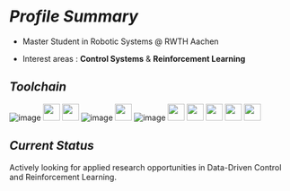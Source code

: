 # *Profile Summary* 

- Master Student in Robotic Systems @ RWTH Aachen

- Interest areas : **Control Systems** & **Reinforcement Learning**

## *Toolchain*

![image](https://user-images.githubusercontent.com/37906939/145715482-1def2c4d-cd27-4db4-9189-719e31eea43e.png)
<img src="https://pytorch.org/assets/images/pytorch-logo.png" height="30">
<img src="https://www.gymlibrary.ml/_static/img/gym_logo_white.svg" height="30">
![image](https://user-images.githubusercontent.com/37906939/145715478-bf059eb2-5825-4d5d-8981-20550b524669.png)
<img src="https://upload.wikimedia.org/wikipedia/commons/2/21/Matlab_Logo.png" height="30">
![image](https://user-images.githubusercontent.com/37906939/145715556-c2b351ce-b25b-4026-935f-da70d389f20d.png)
<img src="https://pydata.org/london2018/media/sponsor_files/Anaconda_stacked_RGB.png" height="30">
<img src="https://upload.wikimedia.org/wikipedia/commons/thumb/9/9a/Visual_Studio_Code_1.35_icon.svg/2048px-Visual_Studio_Code_1.35_icon.svg.png" height="30">
<img src="https://upload.wikimedia.org/wikipedia/en/thumb/5/5e/Gazebo_logo_without_text.svg/480px-Gazebo_logo_without_text.svg.png" height="30">
<img src="https://preview.redd.it/tu3gt6ysfxq71.png?auto=webp&s=10ab55d9dc09e7ed6ea59bd5916800a5272d5969" height="30">
<img src="https://user-images.githubusercontent.com/8070210/114549467-5793d900-9c61-11eb-88f2-24996a6c03e6.png" height="30">


## *Current Status* 
Actively looking for applied research opportunities in Data-Driven Control and Reinforcement Learning.

